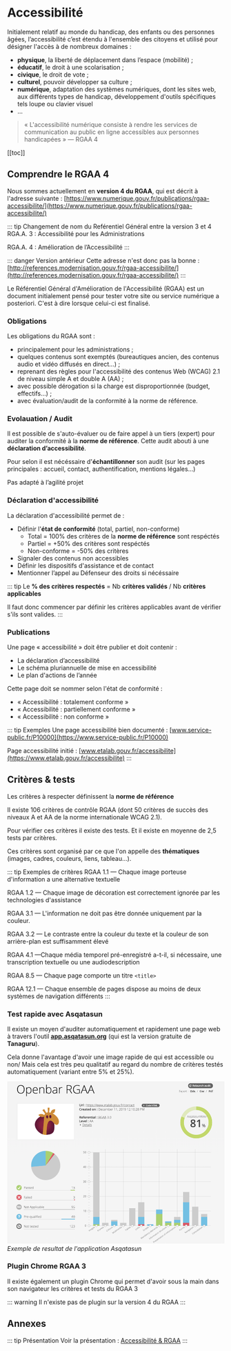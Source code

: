 # Accessibilité 

Initialement relatif au monde du handicap, des enfants ou des personnes âgées, l’accessibilité c’est étendu à l'ensemble des citoyens et utilisé pour désigner l'accès à de nombreux domaines :
- **physique**, la liberté de déplacement dans l’espace (mobilité) ;
- **éducatif**, le droit à une scolarisation ;
- **civique**, le droit de vote ;
- **culturel**, pouvoir développer sa culture ;
- **numérique**, adaptation des systèmes numériques, dont les sites web, aux différents types de handicap, développement d'outils spécifiques tels loupe ou clavier visuel
- ...

> « L'accessibilité numérique consiste à rendre les services de communication au public en ligne accessibles aux personnes handicapées » — RGAA 4

[[toc]]

## Comprendre le RGAA 4 

Nous sommes actuellement en **version 4 du RGAA**, qui est décrit à l'adresse suivante : [https://www.numerique.gouv.fr/publications/rgaa-accessibilite/](https://www.numerique.gouv.fr/publications/rgaa-accessibilite/)

::: tip Changement de nom du Reférentiel Général entre la version 3 et 4
RGA.A. 3 : Accessibilité pour les Administrations

RGA.A. 4 : Amélioration de l’Accessibilité 
:::

::: danger Version antérieur
Cette adresse n'est donc pas la bonne : [http://references.modernisation.gouv.fr/rgaa-accessibilite/](http://references.modernisation.gouv.fr/rgaa-accessibilite/)
:::


Le Référentiel Général d'Amélioration de l'Accessibilité (RGAA) est un document initialement pensé pour tester votre site ou service numérique a posteriori. C'est à dire lorsque celui-ci est finalisé. 

### Obligations 

Les obligations du RGAA sont :
- principalement pour les administrations ;
- quelques contenus sont exemptés (bureautiques ancien, des contenus audio et vidéo diffusés en direct…) ;
- reprenant des règles pour l'accessibilité des contenus Web (WCAG) 2.1 de niveau simple A et double A (AA) ;
- avec possible dérogation si la charge est disproportionnée (budget, effectifs…) ;
- avec évaluation/audit de la conformité à la norme de référence.

### Evolauation / Audit

Il est possible de s'auto-évaluer ou de faire appel à un tiers (expert) pour auditer la conformité à la **norme de référence**.
Cette audit abouti à une **déclaration d’accessibilité**.

Pour selon il est nécéssaire d'**échantillonner** son audit (sur les pages principales : accueil, contact, authentification, mentions légales…)

Pas adapté à l’agilité projet

### Déclaration d'accessibilité

La déclaration d'accessibilité permet de :
- Définir l'**état de conformité** (total, partiel, non-conforme)
	- Total = 100% des critères de la **norme de référence** sont respéctés
	- Partiel = +50% des critères sont respéctés
	- Non-conforme = -50% des critères
- Signaler des contenus non accessibles
- Définir les dispositifs d'assistance et de contact
- Mentionner l’appel au Défenseur des droits si nécéssaire

::: tip
Le **% des critères respectés** = Nb **critères validés** / Nb **critères applicables**

Il faut donc commencer par définir les critères applicables avant de vérifier s'ils sont valides. 
:::

### Publications

Une page « accessibilité » doit être publier et doit contenir :  
- La déclaration d’accessibilité
- Le schéma pluriannuelle de mise en accessibilité 
- Le plan d'actions de l’année

Cette page doit se nommer selon l'état de conformité :
- « Accessibilité : totalement conforme »
- « Accessibilité : partiellement conforme »
- « Accessibilité : non conforme » 

::: tip Exemples 
Une page accessibilité bien documenté : [www.service-public.fr/P10000](https://www.service-public.fr/P10000)

Page accessibilité initié : [www.etalab.gouv.fr/accessibilite](https://www.etalab.gouv.fr/accessibilite)
:::

## Critères & tests

Les critères à respecter définissent la **norme de référence**

Il existe 106 critères de contrôle RGAA (dont 50 critères de succès des niveaux A et AA de la norme internationale WCAG 2.1).

Pour vérifier ces critères il existe des tests. Et il existe en moyenne de 2,5 tests par critères.

Ces critères sont organisé par ce que l'on appelle des **thématiques** (images, cadres, couleurs, liens, tableau...).

::: tip Exemples de critères 
RGAA 1.1 — Chaque image porteuse d'information a une alternative textuelle

RGAA 1.2 — Chaque image de décoration est correctement ignorée par les technologies d'assistance 

RGAA 3.1 — L'information ne doit pas être donnée uniquement par la couleur.

RGAA 3.2 — Le contraste entre la couleur du texte et la couleur de son arrière-plan est suffisamment élevé

RGAA 4.1 —Chaque média temporel pré-enregistré a-t-il, si nécessaire, une transcription textuelle ou une audiodescription

RGAA 8.5 — Chaque page comporte un titre `<title>` 

RGAA 12.1 — Chaque ensemble de pages dispose au moins de deux systèmes de navigation différents
::: 

### Test rapide avec Asqatasun

Il existe un moyen d'auditer automatiquement et rapidement une page web à travers l'outil **[app.asqatasun.org](https://app.asqatasun.org)** (qui est la version gratuite de **Tanaguru**). 

Cela donne l'avantage d'avoir une image rapide de qui est accessible ou non/ Mais cela est très peu qualitatif au regard du nombre de critères testés automatiquement (variant entre 5% et 25%).

![Exemple de résultat de l'application Asqatasun](./images/exemple-asqatasun.png)
_Exemple de resultat de l'application Asqatasun_

### Plugin Chrome RGAA 3

Il existe également un plugin Chrome qui permet d'avoir sous la main dans son navigateur les critères et tests du RGAA 3

::: warning 
Il n'existe pas de plugin sur la version 4 du RGAA
:::

## Annexes 

::: tip Présentation 
Voir la présentation : [Accessibilité & RGAA](https://speakerdeck.com/eig2018/presentation-accessibilite-rgaa)
:::

